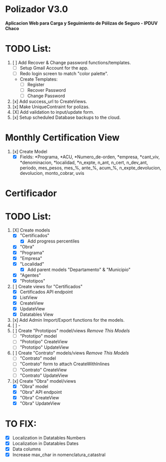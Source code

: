 # Polizador V3.0
**Aplicacion Web para Carga y Seguimiento de Pólizas de Seguro - IPDUV Chaco**

# TODO List: #

1. [ ] Add Recover & Change password functions/templates.
    - [ ] Setup Gmail Account for the app.
    - [ ] Redo login screen to match "color palette".
    - Create Templates:
        - [ ] Register
        - [ ] Recover Password
        - [ ] Change Password
2. [x] Add success_url to CreateViews.
3. [x] Make UniqueContraint for polizas.
4. [X] Add validation to input/update form.
5. [x] Setup scheduled Database backups to the cloud.

# Monthly Certification View

1. [x] Create Model
    - [x] Fields: *Programa, *ACU, *Numero_de-orden, *empresa, *cant_viv, *denominacion, *localidad, *n_expte, n_ant, n_cert, n_dev_ant, periodo, mes_pesos, mes_%, ante_%, acum_%, n_expte_devolucion, devolucion, monto_cobrar, uvis
# Certificador #

# TODO List: #

1. [X] Create models
    - [x] "Certificados"
        - [x] Add progress percentiles
    - [x] "Obra"
    - [x] "Programa"
    - [x] "Empresa"
    - [x] "Localidad"
       - [x] Add parent models "Departamento" & "Municipio"
    - [x] "Agentes"
    - [x] "Prototipos"
3. [ ] Create views for "Certificados"
    - [x] Certificados API endpoint
    - [x] ListView
    - [x] CreateView
    - [x] UpdateView
    - [x] Datatables View
4. [x] Add Admin Import/Export functions for the models.
5. [ ] -
6. [ ] Create "Prototipos" model/views *Remove This Models*
    - [ ] "Prototipo" model
    - [ ] "Prototipo" CreateView
    - [ ] "Prototipo" UpdateView
7. [ ] Create "Contrato" models/views *Remove This Models*
    - [ ] "Contrato" model
    - [ ] "Contrato" form to attach CreateWithInlines
    - [ ] "Contrato" CreateView
    - [ ] "Contrato" UpdateView
8. [x] Create "Obra" model/views
    - [x] "Obra" model
    - [x] "Obra" API endpoint
    - [x] "Obra" CreateView
    - [x] "Obra" UpdateView

# TO FIX: #

- [x] Localization in Datatables Numbers
- [x] Localization in Datatables Dates
- [x] Data columns
- [x] Increase max_char in nomenclatura_catastral